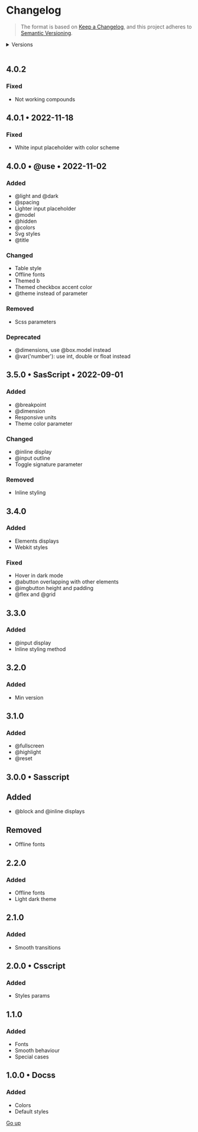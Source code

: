 # Changelog

> The format is based on [Keep a Changelog](https://keepachangelog.com/en/1.0.0/), and this project adheres to [Semantic Versioning](https://semver.org/spec/v2.0.0.html).

<details>
   <summary>Versions</summary>

-  [4.0.0](#400-•-use-•-2022-11-02)
-  [3.5.0](#350-•-sasscript-•-2022-09-01)
-  [3.0.0](#300-•-sasscript)
-  [2.0.0](#200-•-csscript)
-  [1.0.0](#100-•-docss)
</details>

<br>

## 4.0.2

### Fixed

- Not working compounds

## 4.0.1 • 2022-11-18

### Fixed

-  White input placeholder with color scheme

## 4.0.0 • @use • 2022-11-02

### Added

-  @light and @dark
-  @spacing
-  Lighter input placeholder
-  @model
-  @hidden
-  @colors
-  Svg styles
-  @title

### Changed

-  Table style
-  Offline fonts
-  Themed b
-  Themed checkbox accent color
-  @theme instead of parameter

### Removed

-  Scss parameters

### Deprecated

-  @dimensions, use @box.model instead
-  @var('number'): use int, double or float instead

## 3.5.0 • SasScript • 2022-09-01

### Added

-  @breakpoint
-  @dimension
-  Responsive units
-  Theme color parameter

### Changed

-  @inline display
-  @input outline
-  Toggle signature parameter

### Removed

-  Inline styling

## 3.4.0

### Added

-  Elements displays
-  Webkit styles

### Fixed

-  Hover in dark mode
-  @abutton overlapping with other elements
-  @imgbutton height and padding
-  @flex and @grid

## 3.3.0

### Added

-  @input display
-  Inline styling method

## 3.2.0

### Added

-  Min version

## 3.1.0

### Added

-  @fullscreen
-  @highlight
-  @reset

## 3.0.0 • Sasscript

## Added

-  @block and @inline displays

## Removed

-  Offline fonts

## 2.2.0

### Added

-  Offline fonts
-  Light dark theme

## 2.1.0

### Added

-  Smooth transitions

## 2.0.0 • Csscript

### Added

-  Styles params

## 1.1.0

### Added

-  Fonts
-  Smooth behaviour
-  Special cases

## 1.0.0 • Docss

### Added

-  Colors
-  Default styles

[Go up](#changelog)
